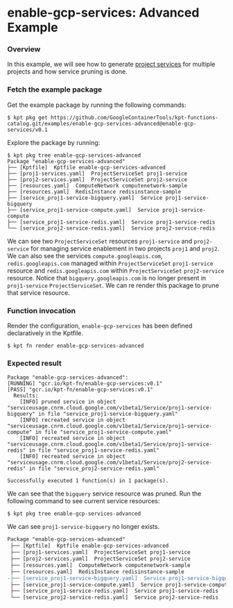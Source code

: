 # enable-gcp-services: Advanced Example

### Overview

In this example, we will see how to generate [project services](https://cloud.google.com/config-connector/docs/reference/resource-docs/serviceusage/service) for multiple projects and how service pruning is done.

### Fetch the example package

Get the example package by running the following commands:

```shell
$ kpt pkg get https://github.com/GoogleContainerTools/kpt-functions-catalog.git/examples/enable-gcp-services-advanced@enable-gcp-services/v0.1
```

Explore the package by running:
```shell
$ kpt pkg tree enable-gcp-services-advanced
Package "enable-gcp-services-advanced"
├── [Kptfile]  Kptfile enable-gcp-services-advanced
├── [proj1-services.yaml]  ProjectServiceSet proj1-service
├── [proj2-services.yaml]  ProjectServiceSet proj2-service
├── [resources.yaml]  ComputeNetwork computenetwork-sample
├── [resources.yaml]  RedisInstance redisinstance-sample
├── [service_proj1-service-bigquery.yaml]  Service proj1-service-bigquery
├── [service_proj1-service-compute.yaml]  Service proj1-service-compute
├── [service_proj1-service-redis.yaml]  Service proj1-service-redis
└── [service_proj2-service-redis.yaml]  Service proj2-service-redis
```

We can see two `ProjectServiceSet` resources `proj1-service` and `proj2-service` for managing service enablement in two projects `proj1` and `proj2`. We can also see the services `compute.googleapis.com`, `redis.googleapis.com` managed within `ProjectServiceSet` `proj1-service` resource and `redis.googleapis.com` within `ProjectServiceSet` `proj2-service` resource. Notice that `bigquery.googleapis.com` is no longer present in `proj1-service` `ProjectServiceSet`. We can re render this package to prune that service resource.

### Function invocation

Render the configuration, `enable-gcp-services` has been defined declaratively in the Kptfile.

```shell
$ kpt fn render enable-gcp-services-advanced
```

### Expected result

```shell
Package "enable-gcp-services-advanced": 
[RUNNING] "gcr.io/kpt-fn/enable-gcp-services:v0.1"
[PASS] "gcr.io/kpt-fn/enable-gcp-services:v0.1"
  Results:
    [INFO] pruned service in object "serviceusage.cnrm.cloud.google.com/v1beta1/Service/proj1-service-bigquery" in file "service_proj1-service-bigquery.yaml"
    [INFO] recreated service in object "serviceusage.cnrm.cloud.google.com/v1beta1/Service/proj1-service-compute" in file "service_proj1-service-compute.yaml"
    [INFO] recreated service in object "serviceusage.cnrm.cloud.google.com/v1beta1/Service/proj1-service-redis" in file "service_proj1-service-redis.yaml"
    [INFO] recreated service in object "serviceusage.cnrm.cloud.google.com/v1beta1/Service/proj2-service-redis" in file "service_proj2-service-redis.yaml"

Successfully executed 1 function(s) in 1 package(s).
```

We can see that the `bigquery` service resource was pruned. Run the following command to see current service resources:

```shell
$ kpt pkg tree enable-gcp-services-advanced
```

We can see `proj1-service-bigquery` no longer exists.

```diff
Package "enable-gcp-services-advanced"
 ├── [Kptfile]  Kptfile enable-gcp-services-advanced
 ├── [proj1-services.yaml]  ProjectServiceSet proj1-service
 ├── [proj2-services.yaml]  ProjectServiceSet proj2-service
 ├── [resources.yaml]  ComputeNetwork computenetwork-sample
 ├── [resources.yaml]  RedisInstance redisinstance-sample
-├── [service_proj1-service-bigquery.yaml]  Service proj1-service-bigquery
 ├── [service_proj1-service-compute.yaml]  Service proj1-service-compute
 ├── [service_proj1-service-redis.yaml]  Service proj1-service-redis
 └── [service_proj2-service-redis.yaml]  Service proj2-service-redis
```
